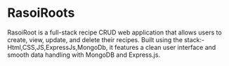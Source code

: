 # RasoiRoots
RasoiRoot is a full-stack recipe CRUD web application that allows users to create, view, update, and delete their recipes. Built using the  stack:-Html,CSS,JS,ExpressJs,MongoDb, it features a clean user interface and smooth data handling with MongoDB and Express.js.
